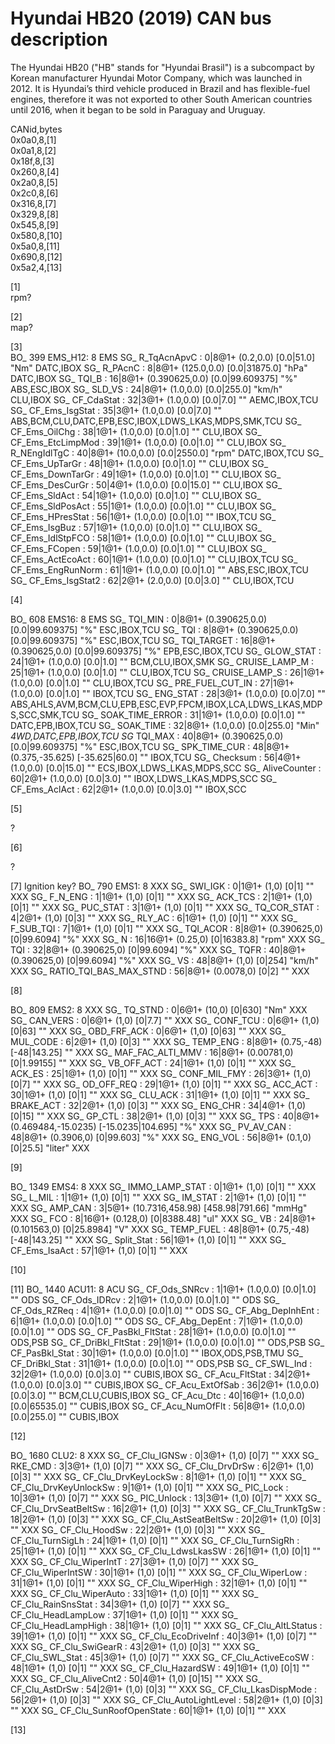 # Hyundai HB20 (2019) CAN bus description
The Hyundai HB20 ("HB" stands for "Hyundai Brasil") is a subcompact by Korean manufacturer Hyundai Motor Company, which was launched in 2012. It is Hyundai’s third vehicle produced in Brazil and has flexible-fuel engines, therefore it was not exported to other South American countries until 2016, when it began to be sold in Paraguay and Uruguay.

CANid,bytes  
0x0a0,8,[1]  
0x0a1,8,[2]  
0x18f,8,[3]  
0x260,8,[4]  
0x2a0,8,[5]  
0x2c0,8,[6]  
0x316,8,[7]  
0x329,8,[8]  
0x545,8,[9]  
0x580,8,[10]  
0x5a0,8,[11]  
0x690,8,[12]  
0x5a2,4,[13]  


[1]  
rpm?

[2]  
map?

[3]  
BO_ 399 EMS_H12: 8 EMS
 SG_ R_TqAcnApvC : 0|8@1+ (0.2,0.0) [0.0|51.0] "Nm"  DATC,IBOX
 SG_ R_PAcnC : 8|8@1+ (125.0,0.0) [0.0|31875.0] "hPa"  DATC,IBOX
 SG_ TQI_B : 16|8@1+ (0.390625,0.0) [0.0|99.609375] "%"  ABS,ESC,IBOX
 SG_ SLD_VS : 24|8@1+ (1.0,0.0) [0.0|255.0] "km/h"  CLU,IBOX
 SG_ CF_CdaStat : 32|3@1+ (1.0,0.0) [0.0|7.0] ""  AEMC,IBOX,TCU
 SG_ CF_Ems_IsgStat : 35|3@1+ (1.0,0.0) [0.0|7.0] ""  ABS,BCM,CLU,DATC,EPB,ESC,IBOX,LDWS_LKAS,MDPS,SMK,TCU
 SG_ CF_Ems_OilChg : 38|1@1+ (1.0,0.0) [0.0|1.0] ""  CLU,IBOX
 SG_ CF_Ems_EtcLimpMod : 39|1@1+ (1.0,0.0) [0.0|1.0] ""  CLU,IBOX
 SG_ R_NEngIdlTgC : 40|8@1+ (10.0,0.0) [0.0|2550.0] "rpm"  DATC,IBOX,TCU
 SG_ CF_Ems_UpTarGr : 48|1@1+ (1.0,0.0) [0.0|1.0] ""  CLU,IBOX
 SG_ CF_Ems_DownTarGr : 49|1@1+ (1.0,0.0) [0.0|1.0] ""  CLU,IBOX
 SG_ CF_Ems_DesCurGr : 50|4@1+ (1.0,0.0) [0.0|15.0] ""  CLU,IBOX
 SG_ CF_Ems_SldAct : 54|1@1+ (1.0,0.0) [0.0|1.0] ""  CLU,IBOX
 SG_ CF_Ems_SldPosAct : 55|1@1+ (1.0,0.0) [0.0|1.0] ""  CLU,IBOX
 SG_ CF_Ems_HPresStat : 56|1@1+ (1.0,0.0) [0.0|1.0] ""  IBOX,TCU
 SG_ CF_Ems_IsgBuz : 57|1@1+ (1.0,0.0) [0.0|1.0] ""  CLU,IBOX
 SG_ CF_Ems_IdlStpFCO : 58|1@1+ (1.0,0.0) [0.0|1.0] ""  CLU,IBOX
 SG_ CF_Ems_FCopen : 59|1@1+ (1.0,0.0) [0.0|1.0] ""  CLU,IBOX
 SG_ CF_Ems_ActEcoAct : 60|1@1+ (1.0,0.0) [0.0|1.0] ""  CLU,IBOX,TCU
 SG_ CF_Ems_EngRunNorm : 61|1@1+ (1.0,0.0) [0.0|1.0] ""  ABS,ESC,IBOX,TCU
 SG_ CF_Ems_IsgStat2 : 62|2@1+ (2.0,0.0) [0.0|3.0] ""  CLU,IBOX,TCU
  
  
 [4]  
 
 BO_ 608 EMS16: 8 EMS
 SG_ TQI_MIN : 0|8@1+ (0.390625,0.0) [0.0|99.609375] "%"  ESC,IBOX,TCU
 SG_ TQI : 8|8@1+ (0.390625,0.0) [0.0|99.609375] "%"  ESC,IBOX,TCU
 SG_ TQI_TARGET : 16|8@1+ (0.390625,0.0) [0.0|99.609375] "%"  EPB,ESC,IBOX,TCU
 SG_ GLOW_STAT : 24|1@1+ (1.0,0.0) [0.0|1.0] ""  BCM,CLU,IBOX,SMK
 SG_ CRUISE_LAMP_M : 25|1@1+ (1.0,0.0) [0.0|1.0] ""  CLU,IBOX,TCU
 SG_ CRUISE_LAMP_S : 26|1@1+ (1.0,0.0) [0.0|1.0] ""  CLU,IBOX,TCU
 SG_ PRE_FUEL_CUT_IN : 27|1@1+ (1.0,0.0) [0.0|1.0] ""  IBOX,TCU
 SG_ ENG_STAT : 28|3@1+ (1.0,0.0) [0.0|7.0] ""  ABS,AHLS,AVM,BCM,CLU,EPB,ESC,EVP,FPCM,IBOX,LCA,LDWS_LKAS,MDPS,SCC,SMK,TCU
 SG_ SOAK_TIME_ERROR : 31|1@1+ (1.0,0.0) [0.0|1.0] ""  DATC,EPB,IBOX,TCU
 SG_ SOAK_TIME : 32|8@1+ (1.0,0.0) [0.0|255.0] "Min"  _4WD,DATC,EPB,IBOX,TCU
 SG_ TQI_MAX : 40|8@1+ (0.390625,0.0) [0.0|99.609375] "%"  ESC,IBOX,TCU
 SG_ SPK_TIME_CUR : 48|8@1+ (0.375,-35.625) [-35.625|60.0] ""  IBOX,TCU
 SG_ Checksum : 56|4@1+ (1.0,0.0) [0.0|15.0] ""  ECS,IBOX,LDWS_LKAS,MDPS,SCC
 SG_ AliveCounter : 60|2@1+ (1.0,0.0) [0.0|3.0] ""  IBOX,LDWS_LKAS,MDPS,SCC
 SG_ CF_Ems_AclAct : 62|2@1+ (1.0,0.0) [0.0|3.0] ""  IBOX,SCC
 
 [5] 
 
 ?
 
 [6]
 
 ?
 
 [7] Ignition key?
 BO_ 790 EMS1: 8 XXX
    SG_ SWI_IGK : 0|1@1+ (1,0) [0|1] "" XXX
    SG_ F_N_ENG : 1|1@1+ (1,0) [0|1] "" XXX
    SG_ ACK_TCS : 2|1@1+ (1,0) [0|1] "" XXX
    SG_ PUC_STAT : 3|1@1+ (1,0) [0|1] "" XXX
    SG_ TQ_COR_STAT : 4|2@1+ (1,0) [0|3] "" XXX
    SG_ RLY_AC : 6|1@1+ (1,0) [0|1] "" XXX
    SG_ F_SUB_TQI : 7|1@1+ (1,0) [0|1] "" XXX
    SG_ TQI_ACOR : 8|8@1+ (0.390625,0) [0|99.6094] "%" XXX
    SG_ N : 16|16@1+ (0.25,0) [0|16383.8] "rpm" XXX
    SG_ TQI : 32|8@1+ (0.390625,0) [0|99.6094] "%" XXX
    SG_ TQFR : 40|8@1+ (0.390625,0) [0|99.6094] "%" XXX
    SG_ VS : 48|8@1+ (1,0) [0|254] "km/h" XXX
    SG_ RATIO_TQI_BAS_MAX_STND : 56|8@1+ (0.0078,0) [0|2] "" XXX
    
[8]

BO_ 809 EMS2: 8 XXX
    SG_ TQ_STND : 0|6@1+ (10,0) [0|630] "Nm" XXX
    SG_ CAN_VERS : 0|6@1+ (1,0) [0|7.7] "" XXX
    SG_ CONF_TCU : 0|6@1+ (1,0) [0|63] "" XXX
    SG_ OBD_FRF_ACK : 0|6@1+ (1,0) [0|63] "" XXX
    SG_ MUL_CODE : 6|2@1+ (1,0) [0|3] "" XXX
    SG_ TEMP_ENG : 8|8@1+ (0.75,-48) [-48|143.25] "" XXX
    SG_ MAF_FAC_ALTI_MMV : 16|8@1+ (0.00781,0) [0|1.99155] "" XXX
    SG_ VB_OFF_ACT : 24|1@1+ (1,0) [0|1] "" XXX
    SG_ ACK_ES : 25|1@1+ (1,0) [0|1] "" XXX
    SG_ CONF_MIL_FMY : 26|3@1+ (1,0) [0|7] "" XXX
    SG_ OD_OFF_REQ : 29|1@1+ (1,0) [0|1] "" XXX
    SG_ ACC_ACT : 30|1@1+ (1,0) [0|1] "" XXX
    SG_ CLU_ACK : 31|1@1+ (1,0) [0|1] "" XXX
    SG_ BRAKE_ACT : 32|2@1+ (1,0) [0|3] "" XXX
    SG_ ENG_CHR : 34|4@1+ (1,0) [0|15] "" XXX
    SG_ GP_CTL : 38|2@1+ (1,0) [0|3] "" XXX
    SG_ TPS : 40|8@1+ (0.469484,-15.0235) [-15.0235|104.695] "%" XXX
    SG_ PV_AV_CAN : 48|8@1+ (0.3906,0) [0|99.603] "%" XXX
    SG_ ENG_VOL : 56|8@1+ (0.1,0) [0|25.5] "liter" XXX
    
 [9]
 
 
BO_ 1349 EMS4: 8 XXX
    SG_ IMMO_LAMP_STAT : 0|1@1+ (1,0) [0|1] "" XXX
    SG_ L_MIL : 1|1@1+ (1,0) [0|1] "" XXX
    SG_ IM_STAT : 2|1@1+ (1,0) [0|1] "" XXX
    SG_ AMP_CAN : 3|5@1+ (10.7316,458.98) [458.98|791.66] "mmHg" XXX
    SG_ FCO : 8|16@1+ (0.128,0) [0|8388.48] "ul" XXX
    SG_ VB : 24|8@1+ (0.101563,0) [0|25.8984] "V" XXX
    SG_ TEMP_FUEL : 48|8@1+ (0.75,-48) [-48|143.25] "" XXX
    SG_ Split_Stat : 56|1@1+ (1,0) [0|1] "" XXX
    SG_ CF_Ems_IsaAct : 57|1@1+ (1,0) [0|1] "" XXX
    
[10]


[11]
BO_ 1440 ACU11: 8 ACU
 SG_ CF_Ods_SNRcv : 1|1@1+ (1.0,0.0) [0.0|1.0] ""  ODS
 SG_ CF_Ods_IDRcv : 2|1@1+ (1.0,0.0) [0.0|1.0] ""  ODS
 SG_ CF_Ods_RZReq : 4|1@1+ (1.0,0.0) [0.0|1.0] ""  ODS
 SG_ CF_Abg_DepInhEnt : 6|1@1+ (1.0,0.0) [0.0|1.0] ""  ODS
 SG_ CF_Abg_DepEnt : 7|1@1+ (1.0,0.0) [0.0|1.0] ""  ODS
 SG_ CF_PasBkl_FltStat : 28|1@1+ (1.0,0.0) [0.0|1.0] ""  ODS,PSB
 SG_ CF_DriBkl_FltStat : 29|1@1+ (1.0,0.0) [0.0|1.0] ""  ODS,PSB
 SG_ CF_PasBkl_Stat : 30|1@1+ (1.0,0.0) [0.0|1.0] ""  IBOX,ODS,PSB,TMU
 SG_ CF_DriBkl_Stat : 31|1@1+ (1.0,0.0) [0.0|1.0] ""  ODS,PSB
 SG_ CF_SWL_Ind : 32|2@1+ (1.0,0.0) [0.0|3.0] ""  CUBIS,IBOX
 SG_ CF_Acu_FltStat : 34|2@1+ (1.0,0.0) [0.0|3.0] ""  CUBIS,IBOX
 SG_ CF_Acu_ExtOfSab : 36|2@1+ (1.0,0.0) [0.0|3.0] ""  BCM,CLU,CUBIS,IBOX
 SG_ CF_Acu_Dtc : 40|16@1+ (1.0,0.0) [0.0|65535.0] ""  CUBIS,IBOX
 SG_ CF_Acu_NumOfFlt : 56|8@1+ (1.0,0.0) [0.0|255.0] ""  CUBIS,IBOX


[12]

BO_ 1680 CLU2: 8 XXX
    SG_ CF_Clu_IGNSw : 0|3@1+ (1,0) [0|7] "" XXX
    SG_ RKE_CMD : 3|3@1+ (1,0) [0|7] "" XXX
    SG_ CF_Clu_DrvDrSw : 6|2@1+ (1,0) [0|3] "" XXX
    SG_ CF_Clu_DrvKeyLockSw : 8|1@1+ (1,0) [0|1] "" XXX
    SG_ CF_Clu_DrvKeyUnlockSw : 9|1@1+ (1,0) [0|1] "" XXX
    SG_ PIC_Lock : 10|3@1+ (1,0) [0|7] "" XXX
    SG_ PIC_Unlock : 13|3@1+ (1,0) [0|7] "" XXX
    SG_ CF_Clu_DrvSeatBeltSw : 16|2@1+ (1,0) [0|3] "" XXX
    SG_ CF_Clu_TrunkTgSw : 18|2@1+ (1,0) [0|3] "" XXX
    SG_ CF_Clu_AstSeatBeltSw : 20|2@1+ (1,0) [0|3] "" XXX
    SG_ CF_Clu_HoodSw : 22|2@1+ (1,0) [0|3] "" XXX
    SG_ CF_Clu_TurnSigLh : 24|1@1+ (1,0) [0|1] "" XXX
    SG_ CF_Clu_TurnSigRh : 25|1@1+ (1,0) [0|1] "" XXX
    SG_ CF_Clu_LdwsLkasSW : 26|1@1+ (1,0) [0|1] "" XXX
    SG_ CF_Clu_WiperIntT : 27|3@1+ (1,0) [0|7] "" XXX
    SG_ CF_Clu_WiperIntSW : 30|1@1+ (1,0) [0|1] "" XXX
    SG_ CF_Clu_WiperLow : 31|1@1+ (1,0) [0|1] "" XXX
    SG_ CF_Clu_WiperHigh : 32|1@1+ (1,0) [0|1] "" XXX
    SG_ CF_Clu_WiperAuto : 33|1@1+ (1,0) [0|1] "" XXX
    SG_ CF_Clu_RainSnsStat : 34|3@1+ (1,0) [0|7] "" XXX
    SG_ CF_Clu_HeadLampLow : 37|1@1+ (1,0) [0|1] "" XXX
    SG_ CF_Clu_HeadLampHigh : 38|1@1+ (1,0) [0|1] "" XXX
    SG_ CF_Clu_AltLStatus : 39|1@1+ (1,0) [0|1] "" XXX
    SG_ CF_Clu_EcoDriveInf : 40|3@1+ (1,0) [0|7] "" XXX
    SG_ CF_Clu_SwiGearR : 43|2@1+ (1,0) [0|3] "" XXX
    SG_ CF_Clu_SWL_Stat : 45|3@1+ (1,0) [0|7] "" XXX
    SG_ CF_Clu_ActiveEcoSW : 48|1@1+ (1,0) [0|1] "" XXX
    SG_ CF_Clu_HazardSW : 49|1@1+ (1,0) [0|1] "" XXX
    SG_ CF_Clu_AliveCnt2 : 50|4@1+ (1,0) [0|15] "" XXX
    SG_ CF_Clu_AstDrSw : 54|2@1+ (1,0) [0|3] "" XXX
    SG_ CF_Clu_LkasDispMode : 56|2@1+ (1,0) [0|3] "" XXX
    SG_ CF_Clu_AutoLightLevel : 58|2@1+ (1,0) [0|3] "" XXX
    SG_ CF_Clu_SunRoofOpenState : 60|1@1+ (1,0) [0|1] "" XXX
    
   [13]
   
